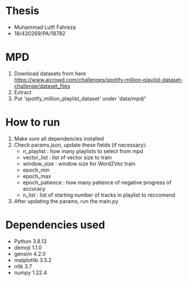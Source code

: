 # Thesis
- Muhammad Lutfi Fahreza
- 18/430269/PA/18782

# MPD
1. Download datasets from here https://www.aicrowd.com/challenges/spotify-million-playlist-dataset-challenge/dataset_files
2. Extract
3. Put 'spotify_million_playlist_dataset' under 'data/mpd/'

# How to run
1. Make sure all dependencies installed
2. Check params.json, update these fields (if necessary):
   - n_playlist : how many playlists to select from mpd
   - vector_list : list of vector size to train
   - window_size : window size for Word2Vec train
   - epoch_min
   - epoch_max
   - epoch_patience : how many patience of negative progress of accuracy
   - n_list : list of starting number of tracks in playlist to reccomend
3. After updating the params, run the main.py

# Dependencies used
- Python 3.8.13
- demoji 1.1.0
- gensim 4.2.0
- matplotlib 3.5.2
- nltk 3.7
- numpy 1.22.4